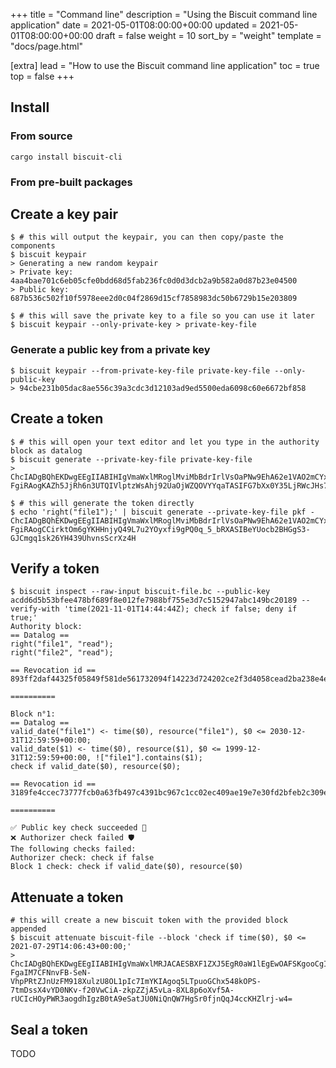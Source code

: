 +++
title = "Command line"
description = "Using the Biscuit command line application"
date = 2021-05-01T08:00:00+00:00
updated = 2021-05-01T08:00:00+00:00
draft = false
weight = 10
sort_by = "weight"
template = "docs/page.html"

[extra]
lead = "How to use the Biscuit command line application"
toc = true
top = false
+++

## Install

### From source

```
cargo install biscuit-cli
```

### From pre-built packages


## Create a key pair

```
$ # this will output the keypair, you can then copy/paste the components
$ biscuit keypair
> Generating a new random keypair
> Private key: 4aa4bae701c6eb05cfe0bdd68d5fab236fc0d0d3dcb2a9b582a0d87b23e04500
> Public key: 687b536c502f10f5978eee2d0c04f2869d15cf7858983dc50b6729b15e203809

$ # this will save the private key to a file so you can use it later
$ biscuit keypair --only-private-key > private-key-file
```

### Generate a public key from a private key

```
$ biscuit keypair --from-private-key-file private-key-file --only-public-key
> 94cbe231b05dac8ae556c39a3cdc3d12103ad9ed5500eda6098c60e6672bf858
```

## Create a token

```
$ # this will open your text editor and let you type in the authority block as datalog
$ biscuit generate --private-key-file private-key-file
> ChcIADgBQhEKDwgEEgIIABIHIgVmaWxlMRoglMviMbBdrIrlVsOaPNw9EhA62e1VAO2mCYxg5mcr-FgiRAogKAZh5JjRh6n3UTQIVlptzWsAhj92UaOjWZQOVYYqaTASIFG7bXx0Y35LjRWcJHs7N6CAEOBJOuuainDg4Rg_S8IG

$ # this will generate the token directly 
$ echo 'right("file1");' | biscuit generate --private-key-file pkf -
ChcIADgBQhEKDwgEEgIIABIHIgVmaWxlMRoglMviMbBdrIrlVsOaPNw9EhA62e1VAO2mCYxg5mcr-FgiRAogCCirktOm6gYKHHnjyQ49L7u2YOyxfi9gPQ0q_5_bRXASIBeYUocb2BHGgS3-GJCmgq1sk26YH439UhvnsScrXz4H

```

## Verify a token

```
$ biscuit inspect --raw-input biscuit-file.bc --public-key acdd6d5b53bfee478bf689f8e012fe7988bf755e3d7c5152947abc149bc20189 --verify-with 'time(2021-11-01T14:44:44Z); check if false; deny if true;'
Authority block:
== Datalog ==
right("file1", "read");
right("file2", "read");

== Revocation id ==
893ff2daf44325f05849f581de561732094f14223d724202ce2f3d4058cead2ba238e4ef3a6b18f076f155e5e21ec30eded28f98d29979a39eb7f72da128a404

==========

Block n°1:
== Datalog ==
valid_date("file1") <- time($0), resource("file1"), $0 <= 2030-12-31T12:59:59+00:00;
valid_date($1) <- time($0), resource($1), $0 <= 1999-12-31T12:59:59+00:00, !["file1"].contains($1);
check if valid_date($0), resource($0);

== Revocation id ==
3189fe4ccec73777fcb0a63fb497c4391bc967c1cc02ec409ae19e7e30fd2bfeb2c309e67c615bcae986a0de15a1a21b5623ccdab5afe36c11c539ac7e475202

==========

✅ Public key check succeeded 🔑
❌ Authorizer check failed 🛡️
The following checks failed:
Authorizer check: check if false
Block 1 check: check if valid_date($0), resource($0)
```

## Attenuate a token

```
# this will create a new biscuit token with the provided block appended
$ biscuit attenuate biscuit-file --block 'check if time($0), $0 <= 2021-07-29T14:06:43+00:00;'
> ChcIADgBQhEKDwgEEgIIABIHIgVmaWxlMRJACAESBXF1ZXJ5EgR0aW1lEgEwOAFSKgooCgIIBxIKCAgSAggBEgIQCRoWCgQKAhAJCggKBiiU7IqIBgoEGgIIAhoglMviMbBdrIrlVsOaPNw9EhA62e1VAO2mCYxg5mcr-FgaIM7CFNnvFB-SeN-VhpPRtZJnUzFM918XulzU8OL1pIc7ImYKIAgoq5LTpuoGChx548kOPS-7tmDssX4vYD0NKv-f20VwCiA-zkpZZjA5vLa-8XL8p6oXvf5A-rUCIcHOyPWR3aogdhIgzB0tA9eSatJU0NiQnQW7HgSr0fjnQqJ4ccKHZlrj-w4=
```

## Seal a token

TODO
